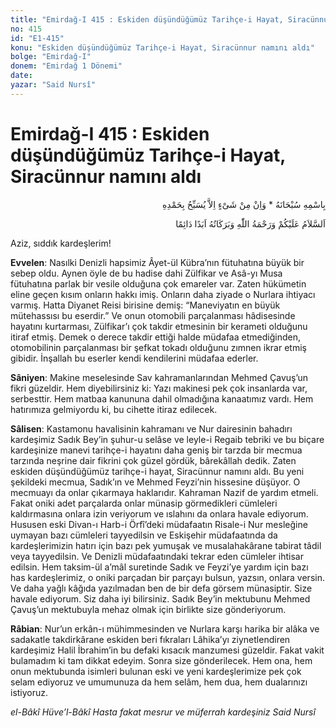 ```yaml
---
title: "Emirdağ-I 415 : Eskiden düşündüğümüz Tarihçe-i Hayat, Siracünnur namını aldı "
no: 415
id: "E1-415"
konu: "Eskiden düşündüğümüz Tarihçe-i Hayat, Siracünnur namını aldı"
bolge: "Emirdağ-I"
donem: "Emirdağ 1 Dönemi"
date: 
yazar: "Said Nursî"
---
```


# Emirdağ-I 415 : Eskiden düşündüğümüz Tarihçe-i Hayat, Siracünnur namını aldı

<p class="arabic" dir="rtl" title="Meal: “Subhân Allah’ın adıyla” * “Hiçbir şey yoktur ki O'nu hamd ile tesbih etmesin” [İsrâ 17:44]">بِاسْمِهِ سُبْحَانَهُ * وَاِنْ مِنْ شَىْءٍ اِلاَّ يُسَبِّحُ بِحَمْدِهِ</p>

<p class="arabic" dir="rtl" title="Meal: “Allah’ın selâmı, rahmeti ve bereketleri, ebedî ve dâimî olarak üzerinize olsun.”">اَلسَّلاَمُ عَلَيْكُمْ وَرَحْمَةُ اللّٰهِ وَبَرَكَاتُهُ اَبَدًا دَائِمًا</p>

Aziz, sıddık kardeşlerim!

**Evvelen**: Nasılki Denizli hapsimiz Âyet-ül Kübra’nın fütuhatına büyük bir sebep oldu. Aynen öyle de bu hadise dahi Zülfikar ve Asâ-yı Musa fütuhatına parlak bir vesile olduğuna çok emareler var. Zaten hükümetin eline geçen kısım onların hakkı imiş. Onların daha ziyade o Nurlara ihtiyacı varmış. Hatta Diyanet Reisi birisine demiş: “Maneviyatın en büyük mütehassısı bu eserdir.” Ve onun otomobili parçalanması hâdisesinde hayatını kurtarması, Zülfikar’ı çok takdir etmesinin bir kerameti olduğunu itiraf etmiş. Demek o derece takdir ettiği halde müdafaa etmediğinden, otomobilinin parçalanması bir şefkat tokadı olduğunu zımnen ikrar etmiş gibidir. İnşallah bu eserler kendi kendilerini müdafaa ederler.

**Sâniyen**: Makine meselesinde Sav kahramanlarından Mehmed Çavuş’un fikri güzeldir. Hem diyebilirsiniz ki: Yazı makinesi pek çok insanlarda var, serbesttir. Hem matbaa kanununa dahil olmadığına kanaatımız vardı. Hem hatırımıza gelmiyordu ki, bu cihette itiraz edilecek.

**Sâlisen**: Kastamonu havalisinin kahramanı ve Nur dairesinin bahadırı kardeşimiz Sadık Bey’in şuhur-u selâse ve leyle-i Regaib tebriki ve bu biçare kardeşinize manevi tarihçe-i hayatını daha geniş bir tarzda bir mecmua tarzında neşrine dair fikrini çok güzel gördük, bârekâllah dedik. Zaten eskiden düşündüğümüz tarihçe-i hayat, Siracünnur namını aldı. Bu yeni şekildeki mecmua, Sadık’ın ve Mehmed Feyzi’nin hissesine düşüyor. O mecmuayı da onlar çıkarmaya haklarıdır. Kahraman Nazif de yardım etmeli. Fakat oniki adet parçalarda onlar münasip görmedikleri cümleleri kaldırmasına onlara izin veriyorum ve ıslahını da onlara havale ediyorum. Hususen eski Divan-ı Harb-i Örfî’deki müdafaatın Risale-i Nur mesleğine uymayan bazı cümleleri tayyedilsin ve Eskişehir müdafaatında da kardeşlerimizin hatırı için bazı pek yumuşak ve musalahakârane tabirat tâdil veya tayyedilsin. Ve Denizli müdafaatındaki tekrar eden cümleler ihtisar edilsin. Hem taksim-ül a’mâl suretinde Sadık ve Feyzi’ye yardım için bazı has kardeşlerimiz, o oniki parçadan bir parçayı bulsun, yazsın, onlara versin. Ve daha yağlı kâğıda yazılmadan ben de bir defa görsem münasiptir. Size havale ediyorum. Siz daha iyi bilirsiniz. Sadık Bey’in mektubunu Mehmed Çavuş’un mektubuyla mehaz olmak için birlikte size gönderiyorum.

**Râbian**: Nur’un erkân-ı mühimmesinden ve Nurlara karşı harika bir alâka ve sadakatle takdirkârane eskiden beri fıkraları Lâhika’yı ziynetlendiren kardeşimiz Halil İbrahim’in bu defaki kısacık manzumesi güzeldir. Fakat vakit bulamadım ki tam dikkat edeyim. Sonra size gönderilecek. Hem ona, hem onun mektubunda isimleri bulunan eski ve yeni kardeşlerimize pek çok selam ediyoruz ve umumunuza da hem selâm, hem dua, hem dualarınızı istiyoruz.

*el-Bâkî Hüve’l-Bâkî*
*Hasta fakat mesrur ve müferrah kardeşiniz Said Nursî*
